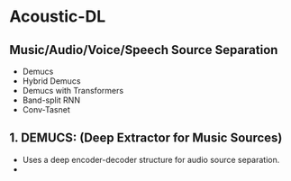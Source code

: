 # Acoustic-DL

## Music/Audio/Voice/Speech Source Separation

- Demucs
- Hybrid Demucs
- Demucs with Transformers
- Band-split RNN
- Conv-Tasnet

## 1. DEMUCS: (Deep Extractor for Music Sources)

- Uses a deep encoder-decoder structure for audio source separation.
- 



